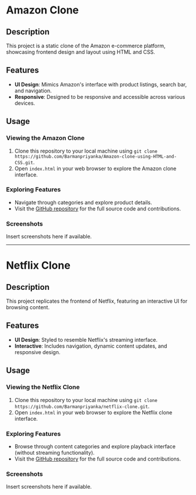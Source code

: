 # Amazon Clone

## Description

This project is a static clone of the Amazon e-commerce platform, showcasing frontend design and layout using HTML and CSS.

## Features

- **UI Design**: Mimics Amazon's interface with product listings, search bar, and navigation.
- **Responsive**: Designed to be responsive and accessible across various devices.

## Usage

### Viewing the Amazon Clone

1. Clone this repository to your local machine using `git clone https://github.com/Barmanpriyanka/Amazon-clone-using-HTML-and-CSS.git`.
2. Open `index.html` in your web browser to explore the Amazon clone interface.

### Exploring Features

- Navigate through categories and explore product details.
- Visit the [GitHub repository](https://github.com/Barmanpriyanka/Amazon-clone-using-HTML-and-CSS) for the full source code and contributions.

### Screenshots

Insert screenshots here if available.

---

# Netflix Clone

## Description

This project replicates the frontend of Netflix, featuring an interactive UI for browsing content.

## Features

- **UI Design**: Styled to resemble Netflix's streaming interface.
- **Interactive**: Includes navigation, dynamic content updates, and responsive design.

## Usage

### Viewing the Netflix Clone

1. Clone this repository to your local machine using `git clone https://github.com/Barmanpriyanka/netflix-clone.git`.
2. Open `index.html` in your web browser to explore the Netflix clone interface.

### Exploring Features

- Browse through content categories and explore playback interface (without streaming functionality).
- Visit the [GitHub repository](https://github.com/Barmanpriyanka/netflix-clone) for the full source code and contributions.

### Screenshots

Insert screenshots here if available.
